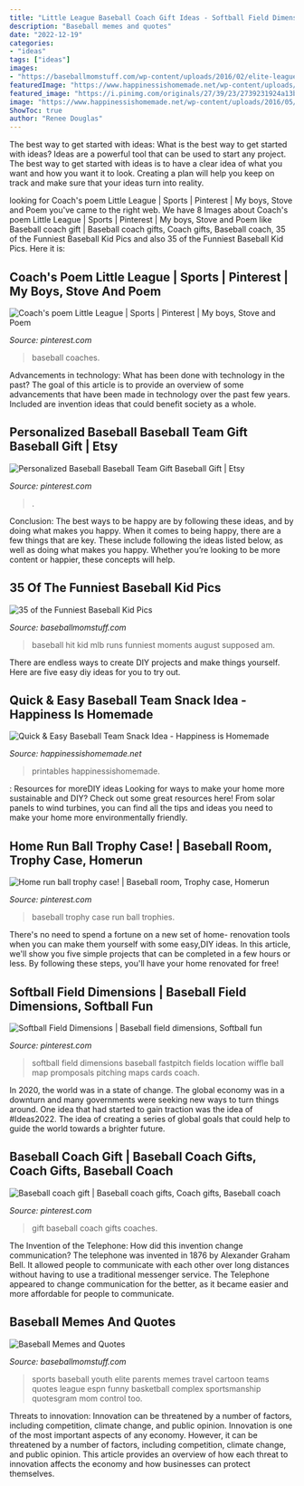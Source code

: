 ```yaml
---
title: "Little League Baseball Coach Gift Ideas - Softball Field Dimensions"
description: "Baseball memes and quotes"
date: "2022-12-19"
categories:
- "ideas"
tags: ["ideas"]
images:
- "https://baseballmomstuff.com/wp-content/uploads/2016/02/elite-league-cartoon.jpg"
featuredImage: "https://www.happinessishomemade.net/wp-content/uploads/2016/05/Baseball-Team-Snack-Treat-Idea-with-Free-Printables-2.jpg"
featured_image: "https://i.pinimg.com/originals/27/39/23/2739231924a13bb15bf32ec29fd2cbce.jpg"
image: "https://www.happinessishomemade.net/wp-content/uploads/2016/05/Baseball-Team-Snack-Treat-Idea-with-Free-Printables-2.jpg"
ShowToc: true
author: "Renee Douglas"
---
```



The best way to get started with ideas: What is the best way to get started with ideas?
Ideas are a powerful tool that can be used to start any project. The best way to get started with ideas is to have a clear idea of what you want and how you want it to look. Creating a plan will help you keep on track and make sure that your ideas turn into reality.

	

		
looking for Coach&#039;s poem Little League | Sports | Pinterest | My boys, Stove and Poem you've came to the right web. We have 8 Images about Coach&#039;s poem Little League | Sports | Pinterest | My boys, Stove and Poem like Baseball coach gift | Baseball coach gifts, Coach gifts, Baseball coach, 35 of the Funniest Baseball Kid Pics and also 35 of the Funniest Baseball Kid Pics. Here it is:
		
    
## Coach&#039;s Poem Little League | Sports | Pinterest | My Boys, Stove And Poem

<img loading=lazy src="https://s-media-cache-ak0.pinimg.com/736x/91/67/98/916798736789b7339d2c42ae36162402.jpg" onerror="this.onerror=null;this.src='https://tse3.mm.bing.net/th?id=OIP.v6u3WHFG7U0Yh-H_6hJ2WQHaHP&amp;pid=15.1';" alt="Coach&#039;s poem Little League | Sports | Pinterest | My boys, Stove and Poem">

_Source: pinterest.com_

>baseball coaches. 

	

Advancements in technology: What has been done with technology in the past?
The goal of this article is to provide an overview of some advancements that have been made in technology over the past few years. Included are invention ideas that could benefit society as a whole.

    
## Personalized Baseball Baseball Team Gift Baseball Gift | Etsy

<img loading=lazy src="https://i.pinimg.com/736x/0b/39/65/0b3965b312d91fe45203832128aec094.jpg" onerror="this.onerror=null;this.src='https://tse3.mm.bing.net/th?id=OIP.B9-gVKSlVHAV5TuMFOfkmwHaHg&amp;pid=15.1';" alt="Personalized Baseball Baseball Team Gift Baseball Gift | Etsy">

_Source: pinterest.com_

>. 

	

Conclusion: The best ways to be happy are by following these ideas, and by doing what makes you happy.
When it comes to being happy, there are a few things that are key. These include following the ideas listed below, as well as doing what makes you happy. Whether you’re looking to be more content or happier, these concepts will help.

    
## 35 Of The Funniest Baseball Kid Pics

<img loading=lazy src="https://baseballmomstuff.com/wp-content/uploads/2017/10/garradreact2_qlc5tx4w.jpg" onerror="this.onerror=null;this.src='https://tse1.mm.bing.net/th?id=OIP.hmxwQQbA1hKSiHUFv0p6wgHaEf&amp;pid=15.1';" alt="35 of the Funniest Baseball Kid Pics">

_Source: baseballmomstuff.com_

>baseball hit kid mlb runs funniest moments august supposed am. 

	

There are endless ways to create DIY projects and make things yourself. Here are five easy diy ideas for you to try out.

    
## Quick &amp; Easy Baseball Team Snack Idea - Happiness Is Homemade

<img loading=lazy src="https://www.happinessishomemade.net/wp-content/uploads/2016/05/Baseball-Team-Snack-Treat-Idea-with-Free-Printables-2.jpg" onerror="this.onerror=null;this.src='https://tse2.mm.bing.net/th?id=OIP.Seb5Jhkm8s2HsEDRITjvugHaLF&amp;pid=15.1';" alt="Quick &amp; Easy Baseball Team Snack Idea - Happiness is Homemade">

_Source: happinessishomemade.net_

>printables happinessishomemade. 

	

: Resources for moreDIY ideas
Looking for ways to make your home more sustainable and DIY? Check out some great resources here! From solar panels to wind turbines, you can find all the tips and ideas you need to make your home more environmentally friendly.

    
## Home Run Ball Trophy Case! | Baseball Room, Trophy Case, Homerun

<img loading=lazy src="https://i.pinimg.com/originals/27/39/23/2739231924a13bb15bf32ec29fd2cbce.jpg" onerror="this.onerror=null;this.src='https://tse4.mm.bing.net/th?id=OIP.uuK5jZuA5WuUx5uY7hwKggHaKn&amp;pid=15.1';" alt="Home run ball trophy case! | Baseball room, Trophy case, Homerun">

_Source: pinterest.com_

>baseball trophy case run ball trophies. 

	

There's no need to spend a fortune on a new set of home- renovation tools when you can make them yourself with some easy,DIY ideas. In this article, we'll show you five simple projects that can be completed in a few hours or less. By following these steps, you'll have your home renovated for free!

    
## Softball Field Dimensions | Baseball Field Dimensions, Softball Fun

<img loading=lazy src="https://i.pinimg.com/736x/06/31/c7/0631c79776a717b373d9dfdc1e856644--softball-fields.jpg" onerror="this.onerror=null;this.src='https://tse2.mm.bing.net/th?id=OIP.akwmCr2AfPiFInpY_5bcBQHaNK&amp;pid=15.1';" alt="Softball Field Dimensions | Baseball field dimensions, Softball fun">

_Source: pinterest.com_

>softball field dimensions baseball fastpitch fields location wiffle ball map promposals pitching maps cards coach. 

	

In 2020, the world was in a state of change. The global economy was in a downturn and many governments were seeking new ways to turn things around. One idea that had started to gain traction was the idea of #Ideas2022. The idea of creating a series of global goals that could help to guide the world towards a brighter future.

    
## Baseball Coach Gift | Baseball Coach Gifts, Coach Gifts, Baseball Coach

<img loading=lazy src="https://i.pinimg.com/originals/07/bb/8b/07bb8b292b3713493b68789a553f95c7.jpg" onerror="this.onerror=null;this.src='https://tse2.mm.bing.net/th?id=OIP.JfV0f48DPdeuaHALMmwhvAHaJ4&amp;pid=15.1';" alt="Baseball coach gift | Baseball coach gifts, Coach gifts, Baseball coach">

_Source: pinterest.com_

>gift baseball coach gifts coaches. 

	

The Invention of the Telephone: How did this invention change communication?
The telephone was invented in 1876 by Alexander Graham Bell. It allowed people to communicate with each other over long distances without having to use a traditional messenger service. The Telephone appeared to change communication for the better, as it became easier and more affordable for people to communicate.

    
## Baseball Memes And Quotes

<img loading=lazy src="https://baseballmomstuff.com/wp-content/uploads/2016/02/elite-league-cartoon.jpg" onerror="this.onerror=null;this.src='https://tse4.mm.bing.net/th?id=OIP.-mAJchNSGCRA6gKMy7A_HQHaEK&amp;pid=15.1';" alt="Baseball Memes and Quotes">

_Source: baseballmomstuff.com_

>sports baseball youth elite parents memes travel cartoon teams quotes league espn funny basketball complex sportsmanship quotesgram mom control too. 

	

Threats to innovation: Innovation can be threatened by a number of factors, including competition, climate change, and public opinion.
Innovation is one of the most important aspects of any economy. However, it can be threatened by a number of factors, including competition, climate change, and public opinion. This article provides an overview of how each threat to innovation affects the economy and how businesses can protect themselves.

